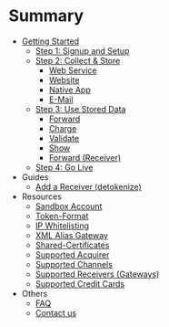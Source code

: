 # Summary

* [Getting Started](README.md)
    * [Step 1: Signup and Setup](step-1-signup-and-setup.md)
    * [Step 2: Collect & Store](step-2-collect--store.md)
        * [Web Service](webservice.md)
        * [Website](website-application.md)
        * [Native App](mobile-app.md)
        * [E-Mail](e-mail.md)
    * [Step 3: Use Stored Data](step-3-use-stored-data.md)
        * [Forward](forward.md)
        * [Charge](charge.md)
        * [Validate](validate.md)
        * [Show](show.md)
        * [Forward \(Receiver\)](forward-receiver.md)
    * [Step 4: Go Live](step-4-go-live.md)
* Guides
    * [Add a Receiver \(detokenize\)](add_a_receiver_outbound.md)
* Resources
    * [Sandbox Account](sandbox-environment.md)
    * [Token-Format](token-format.md)
    * [IP Whitelisting](ip_whitelisting.md)
    * [XML Alias Gateway](xml_alias_gateway.md)
    * [Shared-Certificates](shared-certificates.md)
    * [Supported Acquirer](supported_acquirer.md)
    * [Supported Channels](supported_channels.md)
    * [Supported Receivers \(Gateways\)](supported_receivers.md)
    * [Supported Credit Cards](supported_credit_cards.md)
* Others
    * [FAQ](faq.md)
    * [Contact us](contact_us.md)

